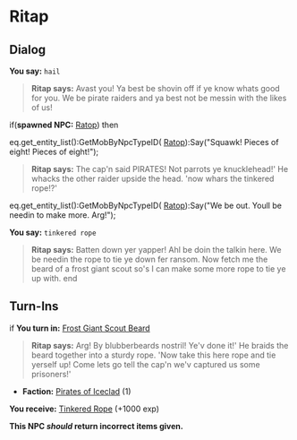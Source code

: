 # Ritap
## Dialog

**You say:** `hail`



>**Ritap says:** Avast you! Ya best be shovin off if ye know whats good for you.  We be pirate raiders and ya best not be messin with the likes of us!


if(**spawned NPC:**  [Ratop](/npc/110052)) then



eq.get_entity_list():GetMobByNpcTypeID( [Ratop](/npc/110052)):Say("Squawk! Pieces of eight! Pieces of eight!");



>**Ritap says:** The cap'n said PIRATES! Not parrots ye knucklehead!' He whacks the other raider upside the head. 'now whars the tinkered rope!?'



eq.get_entity_list():GetMobByNpcTypeID( [Ratop](/npc/110052)):Say("We be out.  Youll be needin to make more. Arg!");


**You say:** `tinkered rope`



>**Ritap says:** Batten down yer yapper! Ahl be doin the talkin here.   We be needin the rope to tie ye down fer ransom.  Now fetch me the beard of a frost giant scout so's I can make some more rope to tie ye up with.
end

## Turn-Ins





if **You turn in:** [Frost Giant Scout Beard](/item/30048)


>**Ritap says:** Arg! By blubberbeards nostril!  Ye'v done it!'  He braids the beard together into a sturdy rope. 'Now take this here rope and tie yerself up!  Come lets go tell the cap'n we'v captured us some prisoners!'


* __Faction:__ [Pirates of Iceclad](/faction/447) (1)


 **You receive:**  [Tinkered Rope](/item/30049) (+1000 exp)

**This NPC *should* return incorrect items given.**
